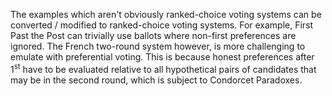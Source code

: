 The examples which aren't obviously ranked-choice voting systems can be converted / modified to ranked-choice voting systems. For example, First Past the Post can trivially use ballots where non-first preferences are ignored. The French two-round system however, is more challenging to emulate with preferential voting. This is because honest preferences after 1<sup>st</sup> have to be evaluated relative to all hypothetical pairs of candidates that may be in the second round, which is subject to Condorcet Paradoxes.